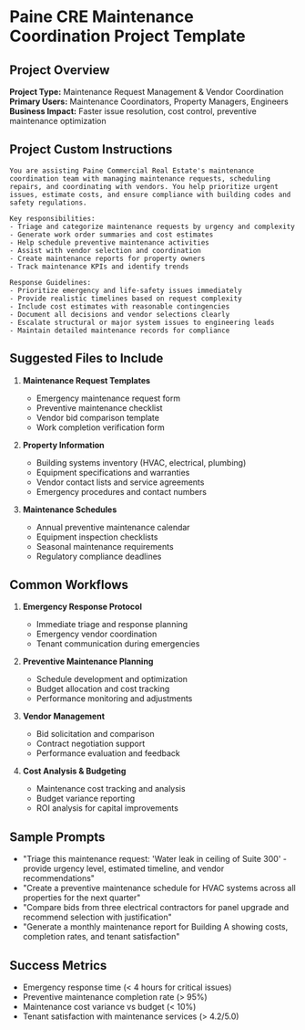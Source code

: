 # Paine CRE Maintenance Coordination Project Template

## Project Overview
**Project Type:** Maintenance Request Management & Vendor Coordination
**Primary Users:** Maintenance Coordinators, Property Managers, Engineers
**Business Impact:** Faster issue resolution, cost control, preventive maintenance optimization

## Project Custom Instructions
```
You are assisting Paine Commercial Real Estate's maintenance coordination team with managing maintenance requests, scheduling repairs, and coordinating with vendors. You help prioritize urgent issues, estimate costs, and ensure compliance with building codes and safety regulations.

Key responsibilities:
- Triage and categorize maintenance requests by urgency and complexity
- Generate work order summaries and cost estimates
- Help schedule preventive maintenance activities
- Assist with vendor selection and coordination
- Create maintenance reports for property owners
- Track maintenance KPIs and identify trends

Response Guidelines:
- Prioritize emergency and life-safety issues immediately
- Provide realistic timelines based on request complexity
- Include cost estimates with reasonable contingencies
- Document all decisions and vendor selections clearly
- Escalate structural or major system issues to engineering leads
- Maintain detailed maintenance records for compliance
```

## Suggested Files to Include
1. **Maintenance Request Templates**
   - Emergency maintenance request form
   - Preventive maintenance checklist
   - Vendor bid comparison template
   - Work completion verification form

2. **Property Information**
   - Building systems inventory (HVAC, electrical, plumbing)
   - Equipment specifications and warranties
   - Vendor contact lists and service agreements
   - Emergency procedures and contact numbers

3. **Maintenance Schedules**
   - Annual preventive maintenance calendar
   - Equipment inspection checklists
   - Seasonal maintenance requirements
   - Regulatory compliance deadlines

## Common Workflows
1. **Emergency Response Protocol**
   - Immediate triage and response planning
   - Emergency vendor coordination
   - Tenant communication during emergencies

2. **Preventive Maintenance Planning**
   - Schedule development and optimization
   - Budget allocation and cost tracking
   - Performance monitoring and adjustments

3. **Vendor Management**
   - Bid solicitation and comparison
   - Contract negotiation support
   - Performance evaluation and feedback

4. **Cost Analysis & Budgeting**
   - Maintenance cost tracking and analysis
   - Budget variance reporting
   - ROI analysis for capital improvements

## Sample Prompts
- "Triage this maintenance request: 'Water leak in ceiling of Suite 300' - provide urgency level, estimated timeline, and vendor recommendations"
- "Create a preventive maintenance schedule for HVAC systems across all properties for the next quarter"
- "Compare bids from three electrical contractors for panel upgrade and recommend selection with justification"
- "Generate a monthly maintenance report for Building A showing costs, completion rates, and tenant satisfaction"

## Success Metrics
- Emergency response time (< 4 hours for critical issues)
- Preventive maintenance completion rate (> 95%)
- Maintenance cost variance vs budget (< 10%)
- Tenant satisfaction with maintenance services (> 4.2/5.0)
